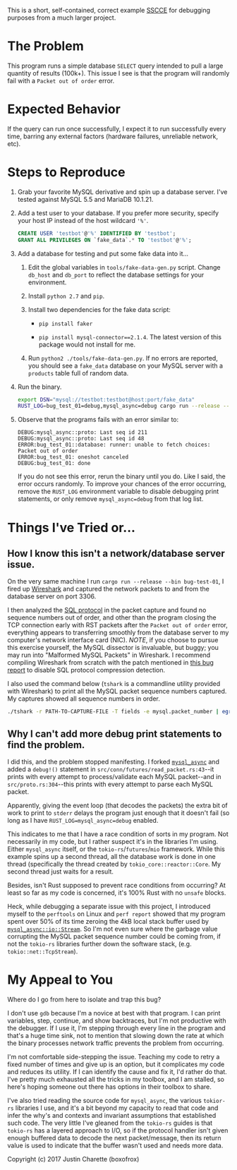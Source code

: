 This is a short, self-contained, correct example [SSCCE](http://sscce.org) for
debugging purposes from a much larger project.

# The Problem

This program runs a simple database `SELECT` query intended to pull a large
quantity of results (100k+).  This issue I see is that the program will
randomly fail with a `Packet out of order` error.


# Expected Behavior

If the query can run once successfully, I expect it to run successfully every
time, barring any external factors (hardware failures, unreliable network, etc).


# Steps to Reproduce

1.  Grab your favorite MySQL derivative and spin up a database server.  I've
    tested against MySQL 5.5 and MariaDB 10.1.21.
2.  Add a test user to your database.  If you prefer more security, specify
    your host IP instead of the host wildcard `'%'`.

    ```sql
    CREATE USER 'testbot'@'%' IDENTIFIED BY 'testbot';
    GRANT ALL PRIVILEGES ON `fake_data`.* TO 'testbot'@'%';
    ```

3.  Add a database for testing and put some fake data into it...

    1.  Edit the global variables in `tools/fake-data-gen.py` script.  Change
        `db_host` and `db_port` to reflect the database settings for your
        environment.
    2.  Install `python 2.7` and `pip`.
    3.  Install two dependencies for the fake data script:

        *  `pip install faker`

        *  `pip install mysql-connector==2.1.4`.  The latest version of this
            package would not install for me.

    4.  Run `python2 ./tools/fake-data-gen.py`.  If no errors are reported, you
        should see a `fake_data` database on your MySQL server with a `products`
        table full of random data.

4.  Run the binary.

    ```sh
    export DSN="mysql://testbot:testbot@host:port/fake_data"
    RUST_LOG=bug_test_01=debug,mysql_async=debug cargo run --release --bin bug-test-01
    ```

5.  Observe that the programs fails with an error similar to:

        DEBUG:mysql_async::proto: Last seq id 211
        DEBUG:mysql_async::proto: Last seq id 48
        ERROR:bug_test_01::database: runner: unable to fetch choices: Packet out of order
        ERROR:bug_test_01: oneshot canceled
        DEBUG:bug_test_01: done

    If you do not see this error, rerun the binary until you do.  Like I said,
    the error occurs randomly.  To improve your chances of the error occurring,
    remove the `RUST_LOG` environment variable to disable debugging print
    statements, or only remove `mysql_async=debug` from that log list.


# Things I've Tried or...

## How I know this isn't a network/database server issue.

On the very same machine I run `cargo run --release --bin bug-test-01`, I fired
up [Wireshark][wireshark] and captured the network packets to and from the
database server on port 3306.

[wireshark]: https://www.wireshark.org/

I then analyzed the [SQL protocol][sql-protocol] in the packet capture and
found no sequence numbers out of order, and other than the program closing the
TCP connection early with RST packets after the `Packet out of order` error,
everything appears to transferring smoothly from the database server to my
computer's network interface card (NIC).  *NOTE*, if you choose to pursue this
exercise yourself, the MySQL dissector is invaluable, but buggy; you may run
into "Malformed MySQL Packets" in Wireshark.  I recommend compiling Wireshark
from scratch with the patch mentioned in [this bug
report][wireshark-bug-report] to disable SQL protocol compression detection.

[sql-protocol]: https://mariadb.com/kb/en/mariadb/clientserver-protocol/
[wireshark-bug-report]: https://bugs.wireshark.org/bugzilla/show_bug.cgi?id=13754

I also used the command below (`tshark` is a commandline utility provided with
Wireshark) to print all the MySQL packet sequence numbers captured.  My
captures showed all sequence numbers in order.

```sh
./tshark -r PATH-TO-CAPTURE-FILE -T fields -e mysql.packet_number | egrep -v '^$' | sed 's/,/\n/g' | less
```


## Why I can't add more debug print statements to find the problem.

I did this, and the problem stopped manifesting.  I forked
[`mysql_async`][mysql-async] and added a `debug!()` statement in
`src/conn/futures/read_packet.rs:43`--it prints with every attempt to
process/validate each MySQL packet--and in `src/proto.rs:304`--this prints with
every attempt to parse each MySQL packet.

Apparently, giving the event loop (that decodes the packets) the extra bit of
work to print to `stderr` delays the program just enough that it doesn't fail
(so long as I have `RUST_LOG=mysql_async=debug` enabled.

[mysql-async]: https://github.com/blackbeam/mysql_async/

This indicates to me that I have a race condition of sorts in my program.  Not
necessarily in my code, but I rather suspect it's in the libraries I'm using.
Either `mysql_async` itself, or the `tokio-rs`/`futures`/`mio` framework.
While this example spins up a second thread, all the database work is done in
one thread (specifically the thread created by `tokio_core::reactor::Core`.  My
second thread just waits for a result.

Besides, isn't Rust supposed to prevent race conditions from occurring?  At
least so far as my code is concerned, it's 100% Rust with no `unsafe` blocks.

Heck, while debugging a separate issue with this project, I introduced myself
to the `perftools` on Linux and `perf report` showed that my program spent over
50% of its time zeroing the 4kB local stack buffer used by
[`mysql_async::io::Stream`][io-mod].  So I'm not even sure where the garbage
value corrupting the MySQL packet sequence number could be coming from, if not
the `tokio-rs` libraries further down the software stack, (e.g.
`tokio::net::TcpStream`).

[io-mod]: https://github.com/blackbeam/mysql_async/blob/v0.9.3/src/io/mod.rs#L102


# My Appeal to You

Where do I go from here to isolate and trap this bug?

I don't use `gdb` because I'm a novice at best with that program.  I can print
variables, step, continue, and show backtraces, but I'm not productive with the
debugger.  If I use it, I'm stepping through every line in the program and
that's a huge time sink, not to mention that slowing down the rate at which the
binary processes network traffic prevents the problem from occurring.

I'm not comfortable side-stepping the issue.  Teaching my code to retry a fixed
number of times and give up is an option, but it complicates my code and
reduces its utility.  If I can identify the cause and fix it, I'd rather do
that.  I've pretty much exhausted all the tricks in my toolbox, and I am
stalled, so here's hoping someone out there has options in their toolbox to
share.

I've also tried reading the source code for `mysql_async`, the various
`tokior-rs` libraries I use, and it's a bit beyond my capacity to read that
code and infer the why's and contexts and invariant assumptions that
established such code.  The very little I've gleaned from the `tokio-rs` guides
is that `tokio-rs` has a layered approach to I/O, so if the protocol handler
isn't given enough buffered data to decode the next packet/message, then its
return value is used to indicate that the buffer wasn't used and needs more
data.



Copyright (c) 2017 Justin Charette (boxofrox)

